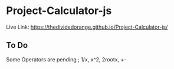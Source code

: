 # Project-Calculator-js

Live Link: https://thedividedorange.github.io/Project-Calculator-js/

## To Do

Some Operators are pending ; 1/x, x^2,  2rootx, +-